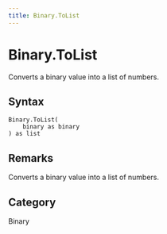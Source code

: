 ```yaml
---
title: Binary.ToList
---
```


# Binary.ToList


Converts a binary value into a list of numbers.


## Syntax

```powerquery
Binary.ToList(
    binary as binary
) as list
```


## Remarks

Converts a binary value into a list of numbers.



## Category
Binary
